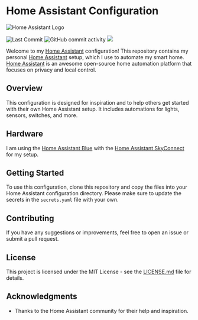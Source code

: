 # Home Assistant Configuration

![Home Assistant Logo](https://www.home-assistant.io/images/blog/2023-09-ha10/home-assistant-logo-new.png)

![Last Commit](https://img.shields.io/github/last-commit/SenMorgan/Home-Assistant-Config/master?style=for-the-badge)
![GitHub commit activity](https://img.shields.io/github/commit-activity/y/SenMorgan/Home-Assistant-Config?style=for-the-badge)
![](https://tokei.rs/b1/github/SenMorgan/Home-Assistant-Config?category=lines&style=for-the-badge)

Welcome to my [Home Assistant](https://www.home-assistant.io/) configuration! This repository contains my personal [Home Assistant](https://www.home-assistant.io/) setup, which I use to automate my smart home. [Home Assistant](https://www.home-assistant.io/) is an awesome open-source home automation platform that focuses on privacy and local control.

## Overview

This configuration is designed for inspiration and to help others get started with their own Home Assistant setup. It includes automations for lights, sensors, switches, and more.

## Hardware

I am using the [Home Assistant Blue](https://www.home-assistant.io/blue/) with the [Home Assistant SkyConnect](https://www.home-assistant.io/skyconnect/) for my setup.

## Getting Started

To use this configuration, clone this repository and copy the files into your Home Assistant configuration directory. Please make sure to update the secrets in the `secrets.yaml` file with your own.

## Contributing

If you have any suggestions or improvements, feel free to open an issue or submit a pull request.

## License

This project is licensed under the MIT License - see the [LICENSE.md](LICENSE.md) file for details.

## Acknowledgments

- Thanks to the Home Assistant community for their help and inspiration.